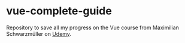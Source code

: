 # vue-complete-guide
Repository to save all my progress on the Vue course from Maximilian Schwarzmüller on [Udemy](https://indra.udemy.com/course/vuejs-2-the-complete-guide/learn/lecture/21879296#overview).